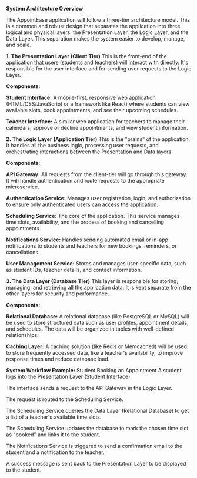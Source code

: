 **System Architecture Overview**

The AppointEase application will follow a three-tier architecture model. This is a common and robust design that separates the application into three logical and physical layers: the Presentation Layer, the Logic Layer, and the Data Layer. This separation makes the system easier to develop, manage, and scale.

**1. The Presentation Layer (Client Tier)**
This is the front-end of the application that users (students and teachers) will interact with directly. It's responsible for the user interface and for sending user requests to the Logic Layer.

**Components:**

**Student Interface:** A mobile-first, responsive web application (HTML/CSS/JavaScript or a framework like React) where students can view available slots, book appointments, and see their upcoming schedules.

**Teacher Interface:** A similar web application for teachers to manage their calendars, approve or decline appointments, and view student information.

**2. The Logic Layer (Application Tier)**
This is the "brains" of the application. It handles all the business logic, processing user requests, and orchestrating interactions between the Presentation and Data layers.

**Components:**

**API Gateway:** All requests from the client-tier will go through this gateway. It will handle authentication and route requests to the appropriate microservice.

**Authentication Service:** Manages user registration, login, and authorization to ensure only authenticated users can access the application.

**Scheduling Service:** The core of the application. This service manages time slots, availability, and the process of booking and cancelling appointments.

**Notifications Service:** Handles sending automated email or in-app notifications to students and teachers for new bookings, reminders, or cancellations.

**User Management Service:** Stores and manages user-specific data, such as student IDs, teacher details, and contact information.

**3. The Data Layer (Database Tier)**
This layer is responsible for storing, managing, and retrieving all the application data. It is kept separate from the other layers for security and performance.

**Components:**

**Relational Database:** A relational database (like PostgreSQL or MySQL) will be used to store structured data such as user profiles, appointment details, and schedules. The data will be organized in tables with well-defined relationships.

**Caching Layer:** A caching solution (like Redis or Memcached) will be used to store frequently accessed data, like a teacher's availability, to improve response times and reduce database load.

**System Workflow Example:** Student Booking an Appointment
A student logs into the Presentation Layer (Student Interface).

The interface sends a request to the API Gateway in the Logic Layer.

The request is routed to the Scheduling Service.

The Scheduling Service queries the Data Layer (Relational Database) to get a list of a teacher's available time slots.

The Scheduling Service updates the database to mark the chosen time slot as "booked" and links it to the student.

The Notifications Service is triggered to send a confirmation email to the student and a notification to the teacher.

A success message is sent back to the Presentation Layer to be displayed to the student.
